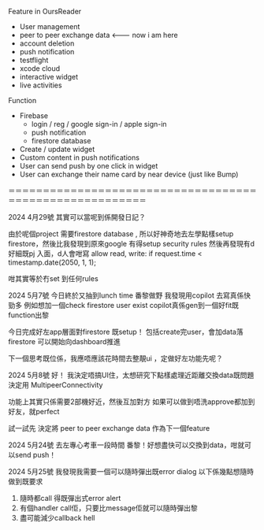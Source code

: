 Feature in OursReader
- User management  
- peer to peer exchange data <--- now i am here
- account deletion
- push notification
- testflight
- xcode cloud 
- interactive widget 
- live activities


Function
- Firebase
  - login / reg / google sign-in / apple sign-in
  - push notification
  - firestore database
- Create / update widget
- Custom content in push notifications
- User can send push by one click in widget
- User can exchange their name card by near device (just like Bump)

＝＝＝＝＝＝＝＝＝＝＝＝＝＝＝＝＝＝＝＝＝＝＝＝＝＝＝＝＝＝＝＝＝＝＝＝＝＝＝＝＝＝＝＝＝＝＝＝＝＝＝＝＝＝＝＝

2024 4月29號 
其實可以當呢到係開發日記？

由於呢個project 需要firestore database , 所以好神奇地去左學點樣setup firestore，然後比我發現到原來google 有得setup security rules
然後再發現有d 好細既pj 入面，d人會咁寫
allow read, write: 
    if  request.time < timestamp.date(2050, 1, 1); 

咁其實等於冇set 到任何rules 


2024 5月7號
今日終於又抽到lunch time 番黎做野
我發現用copilot 去寫真係快勁多
例如想加一個check firestore user exist
copilot真係gen到一個好fit既function出黎

今日完成好左app層面對firestore 既setup！
包括create完user，會加data落firestore 
可以開始向dashboard推進

下一個思考既位係，我應唔應該花時間去整靚ui ，定做好左功能先呢？ 


2024 5月8號
好！ 我決定唔搞UI住，太想研究下點樣處理近距離交換data既問題
決定用 MultipeerConnectivity

功能上其實只係需要2部機好近，然後互加對方
如果可以做到唔洗approve都加到好友，就perfect

試一試先 
決定將 peer to peer exchange data 作為下一個feature



2024 5月24號
去左專心考車一段時間
番黎！好想盡快可以交換到data，咁就可以send push！

2024 5月25號
我發現我需要一個可以隨時彈出既error dialog
以下係幾點想隨時做到既要求
1. 隨時都call 得既彈出式error alert
2. 有個handler call佢，只要比message佢就可以隨時彈出黎
3. 盡可能減少callback hell

